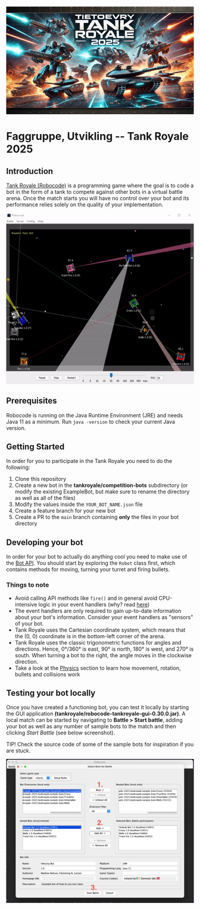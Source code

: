 ![Tietoevry Tank Royale 2025!!](./images/087C215C-0F8B-4C1F-86E7-E3FAE3F3333B.JPEG)

# Faggruppe, Utvikling -- Tank Royale 2025 

## Introduction

[Tank Royale (Robocode)](https://robocode-dev.github.io/tank-royale/articles/intro.html) is a programming game where the goal is to code a bot in the form of a tank to compete against other bots in a virtual battle arena. Once the match starts you will have no control over your bot and its performance relies solely on the quality of your implementation.

![Tank Royale!!!](images/robocode-battle-anim-BfI8cUPk.gif)

## Prerequisites

Robocode is running on the Java Runtime Environment (JRE) and needs Java 11 as a minimum. Run `java -version` to check your current Java version.

## Getting Started

In order for you to participate in the Tank Royale you need to do the following:

1. Clone this repository
2. Create a new bot in the **tankroyale/competition-bots** subdirectory (or modify the existing ExampleBot, but make sure to rename the directory as well as all of the files)
3. Modify the values inside the `YOUR_BOT_NAME.json` file
4. Create a feature branch for your new bot
5. Create a PR to the `main` branch containing __only__ the files in your bot directory

## Developing your bot

In order for your bot to actually do anything cool you need to make use of the [Bot API](https://robocode.sourceforge.io/docs/robocode/). You should start by exploring the `Robot` class first, which contains methods for moving, turning your turret and firing bullets.

### Things to note
- Avoid calling API methods like `fire()` and in general avoid CPU-intensive logic in your event handlers (why? read [here](https://robocode-dev.github.io/tank-royale/tutorial/beyond-the-basics.html#event-handlers))
- The event handlers are only required to gain up-to-date information about your bot's information. Consider your event handlers as "sensors" of your bot.
- Tank Royale uses the Cartesian coordinate system, which means that the (0, 0) coordinate is in the bottom-left corner of the arena.
- Tank Royale uses the classic trigonometric functions for angles and directions. Hence, 0°/360° is east, 90° is north, 180° is west, and 270° is south. When turning a bot to the right, the angle moves in the clockwise direction.
- Take a look at the [Physics](https://robocode-dev.github.io/tank-royale/articles/physics.html) section to learn how movement, rotation, bullets and collisions work

## Testing your bot locally

Once you have created a functioning bot, you can test it locally by starting the GUI application __(tankroyale/robocode-tankroyale-gui-0.30.0.jar)__. A local match can be started by navigating to **Battle > Start battle**, adding your bot as well as any number of sample bots to the match and then clicking *Start Battle* (see below screenshot).

TIP! Check the source code of some of the sample bots for inspiration if you are stuck. 

![Testing your bot locally](images/running-locally.png)

